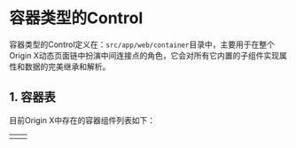 # 容器类型的Control

容器类型的Control定义在：`src/app/web/container`目录中，主要用于在整个Origin X动态页面链中扮演中间连接点的角色，它会对所有它内置的子组件实现属性和数据的完美继承和解析。

## 1. 容器表

目前Origin X中存在的容器组件列表如下：

|  |  |
| :--- | :--- |
|  |  |



